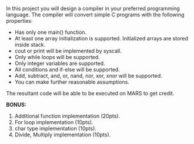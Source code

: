 In this project you will design a compiler in your preferred programming language. The compiler will
convert simple C programs with the following properties:

- Has only one main() function.
- At least one array initialization is supported. Initialized arrays are stored inside stack.
- cout or print will be implemented by syscall.
- Only while loops will be supported.
- Only integer variables are supported.
- All conditions and if-else will be supported.
- Add, subtract, and, or, nand, nor, xor, xnor will be supported.
- You can make further reasonable assumptions.

The resultant code will be able to be executed on MARS to get credit.

**BONUS:**
1. Additional function implementation (20pts).
2. For loop implementation (10pts).
3. char type implementation (10pts).
4. Divide, Multiply implementation (10pts).
